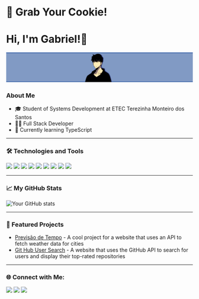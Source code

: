 # 🍪 Grab Your Cookie!

# Hi, I'm Gabriel!👋
![Banner de Sung Jin-Woo](https://raw.githubusercontent.com/GabrielLucre/GabrielLucre/main/sung-jin-woo-banner.png)

### About Me

- 🎓 Student of Systems Development at ETEC Terezinha Monteiro dos Santos
- 👨‍💻 Full Stack Developer
- 🌱 Currently learning TypeScript

---

### 🛠️ Technologies and Tools

<p align="left">
  <img src="https://img.shields.io/badge/-HTML5-E34F26?style=for-the-badge&logo=html5&logoColor=white"/>
  <img src="https://img.shields.io/badge/-CSS3-1572B6?style=for-the-badge&logo=css3"/>
  <img src="https://img.shields.io/badge/-JavaScript-F7DF1E?style=for-the-badge&logo=javascript&logoColor=black"/>
  <img src="https://img.shields.io/badge/-TypeScript-3178C6?style=for-the-badge&logo=typescript&logoColor=white"/>
  <img src="https://img.shields.io/badge/-Node.js-339933?style=for-the-badge&logo=node.js&logoColor=white"/>
  <img src="https://img.shields.io/badge/-React-61DAFB?style=for-the-badge&logo=react&logoColor=black"/>
  <img src="https://img.shields.io/badge/-Python-3776AB?style=for-the-badge&logo=python&logoColor=white"/>
  <img src="https://img.shields.io/badge/-PHP-777BB4?style=for-the-badge&logo=php&logoColor=white"/>
  <img src="https://img.shields.io/badge/-Go-00ADD8?style=for-the-badge&logo=go&logoColor=white"/>
</p>

---

### 📈 My GitHub Stats

![Your GitHub stats](https://github-readme-stats.vercel.app/api?username=GabrielLucre&show_icons=true&theme=radical&hide=commits)

---

### 🌟 Featured Projects

- [Previsão de Tempo](https://github.com/GabrielLucre/react-previsao) - A cool project for a website that uses an API to fetch weather data for cities
- [Git Hub User Search](https://github.com/GabrielLucre/github-user-search) - A website that uses the GitHub API to search for users and display their top-rated repositories

---

### 🌐 Connect with Me:

<p align="left">
  <a href="https://www.linkedin.com/in/gabriellucrecio/"><img src="https://img.shields.io/badge/-LinkedIn-%230077B5?style=for-the-badge&logo=linkedin&logoColor=white"/></a>
  <a href="https://www.instagram.com/gabriel.lucrecio/"><img src="https://img.shields.io/badge/-Instagram-%23E4405F?style=for-the-badge&logo=instagram&logoColor=white"/></a>
  <a href="https://seuwebsite.com"><img src="https://img.shields.io/badge/-Website-%23000000?style=for-the-badge&logo=vercel&logoColor=white"/></a>
</p>
